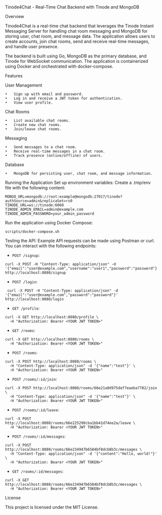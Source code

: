 Tinode4Chat - Real-Time Chat Backend with Tinode and MongoDB

Overview

Tinode4Chat is a real-time chat backend that leverages the Tinode Instant Messaging Server for handling chat room messaging and MongoDB for storing user, chat room, and message data. The application allows users to create accounts, join chat rooms, send and receive real-time messages, and handle user presence.

The backend is built using Go, MongoDB as the primary database, and Tinode for WebSocket communication. The application is containerized using Docker and orchestrated with docker-compose.

Features

User Management

	•	Sign up with email and password.
	•	Log in and receive a JWT token for authentication.
	•	View user profile.

Chat Rooms

	•	List available chat rooms.
	•	Create new chat rooms.
	•	Join/leave chat rooms.

Messaging

	•	Send messages to a chat room.
	•	Receive real-time messages in a chat room.
	•	Track presence (online/offline) of users.

Database

	•	MongoDB for persisting user, chat room, and message information.

Running the Application
Set up environment variables:
Create a .tmp/env file with the following content:
```
MONGO_URL=mongodb://root:example@mongodb:27017/tinode?authSource=admin&replicaSet=rs0
TINODE_URL=ws://tinode:6060
TINODE_ADMIN_EMAIL=admin@example.com
TINODE_ADMIN_PASSWORD=your_admin_password
```

Run the application using Docker Compose:
```
scripts/docker-compose.sh
```


Testing the API:
Example API requests can be made using Postman or curl. You can interact with the following endpoints:
- `POST /signup`:
```
curl -X POST -H "Content-Type: application/json" -d '{"email":"user@example.com","username":"user1","password":"password"}' http://localhost:8080/signup
```

- `POST /login`:
```
 curl -X POST -H "Content-Type: application/json" -d '{"email":"user@example.com","password":"password"}' http://localhost:8080/login
```

- `GET /profile`:
```
curl -X GET http://localhost:8080/profile \
  -H "Authorization: Bearer <YOUR JWT TOKEN>"
```

- `GET /rooms`:
```
curl -X GET http://localhost:8080/rooms \
  -H "Authorization: Bearer <YOUR JWT TOKEN>"
```

- `POST /rooms`:
```
curl -X POST http://localhost:8080/rooms \
  -H "Content-Type: application/json" -d '{"name":"test"}' \
  -H "Authorization: Bearer <YOUR JWT TOKEN>"
```

- `POST /rooms/:id/join`:
```
curl -X POST http://localhost:8080/rooms/66e21a0d975def7eaeba7782/join \
  -H "Content-Type: application/json" -d '{"name":"test"}' \
  -H "Authorization: Bearer <YOUR JWT TOKEN>"

```

- `POST /rooms/:id/leave`:
```
curl -X POST http://localhost:8080/rooms/66e225298cba1bb41d74ee2a/leave \
  -H "Authorization: Bearer <YOUR JWT TOKEN>"

```

- `POST /rooms/:id/messages`:
```
curl -X POST http://localhost:8080/rooms/66e234947b6584bf8dcb8b3c/messages \  
  -H "Content-Type: application/json" -d '{"content":"Hello, world!"}' \
  -H "Authorization: Bearer <YOUR JWT TOKEN>"
```

- `GET /rooms/:id/messages`:
```
curl -X GET http://localhost:8080/rooms/66e234947b6584bf8dcb8b3c/messages \ 
  -H "Authorization: Bearer <YOUR JWT TOKEN>"
```

License

This project is licensed under the MIT License.
